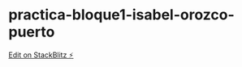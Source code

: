 # practica-bloque1-isabel-orozco-puerto

[Edit on StackBlitz ⚡️](https://stackblitz.com/edit/practica-bloque1-isabel-orozco-puerto)